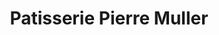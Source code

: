 ---
title: "Patisserie Pierre Muller"
url: /schiltigheim/patisserie-pierre-muller/
shop: pâtisserie
---